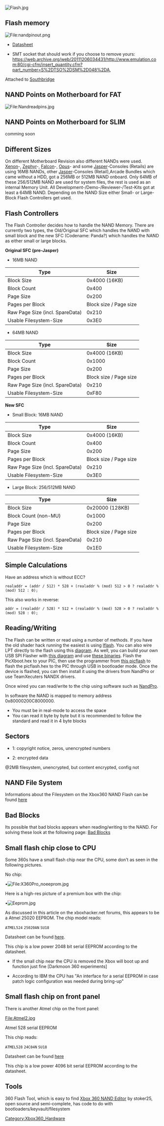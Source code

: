 ![Flash.jpg](images/Flash.jpg "Flash.jpg")

## Flash memory

![<File:nandpinout.png>](images/Nandpinout.png
    "File:nandpinout.png")

  - [Datasheet](https://web.archive.org/web/20150112073857/http://www.hynix.com/datasheet/pdf/flash/HY27US(08_16)281A%20Series(Rev0.6).pdf)

<!-- end list -->

  - SMT socket that should work if you choose to remove yours:
    <https://web.archive.org/web/20111206034431/http://www.emulation.com:80/cgi-cfm/insert_quantity.cfm?part_number=S%2DTSO%2DSM%2D048%2DA>,

Attached to [Southbridge](Southbridge.md "wikilink")

## NAND Points on Motherboard for FAT

![<File:Nandreadpins.jpg>](images/Nandreadpins.jpg "File:Nandreadpins.jpg")

## NAND Points on Motherboard for SLIM

comming soon

## Different Sizes

On different Motherboard Revision also different NANDs were used.
[Xenon](Xenon "wikilink")-, [Zephyr](Zephyr "wikilink")-,
[Falcon](Falcon "wikilink")-, [Opus](Opus "wikilink")- and some
[Jasper](Jasper "wikilink")-Consoles (Retails) are using 16MB NANDs,
other [Jasper](Jasper "wikilink")-Consoles (Retail),Arcade Bundles which
came without a HDD, got a 256MB or 512MB NAND onboard. Only 64MB of
these 256/512MB NAND are used for system files, the rest is used as an
internal Memory Unit. All Development-/Demo-/Reviewer-/Test-Kits got at
least a 64MB NAND. Depending on the NAND Size either Small- or
Large-Block Flash Controllers get used.

## Flash Controllers

The Flash Controller decides how to handle the NAND Memory. There are
currently two types, the Old/Original SFC which handles the NAND with
small block and the new SFC (Codename: Panda?) which handles the NAND as
either small or large blocks.

**Original SFC (pre-Jasper)**

  - 16MB NAND

| Type                            | Size                   |
| ------------------------------- | ---------------------- |
| Block Size                      | 0x4000 (16KB)          |
| Block Count                     | 0x400                  |
| Page Size                       | 0x200                  |
| Pages per Block                 | Block size / Page size |
| Raw Page Size (incl. SpareData) | 0x210                  |
| Usable Filesystem-Size          | 0x3E0                  |

  - 64MB NAND

| Type                            | Size                   |
| ------------------------------- | ---------------------- |
| Block Size                      | 0x4000 (16KB)          |
| Block Count                     | 0x1000                 |
| Page Size                       | 0x200                  |
| Pages per Block                 | Block size / Page size |
| Raw Page Size (incl. SpareData) | 0x210                  |
| Usable Filesystem-Size          | 0xF80                  |

**New SFC**

  - Small Block: 16MB NAND

| Type                            | Size                   |
| ------------------------------- | ---------------------- |
| Block Size                      | 0x4000 (16KB)          |
| Block Count                     | 0x400                  |
| Page Size                       | 0x200                  |
| Pages per Block                 | Block size / Page size |
| Raw Page Size (incl. SpareData) | 0x210                  |
| Usable Filesystem-Size          | 0x3E0                  |

  - Large Block: 256/512MB NAND

| Type                            | Size                   |
| ------------------------------- | ---------------------- |
| Block Size                      | 0x20000 (128KB)        |
| Block Count (non-MU)            | 0x1000                 |
| Page Size                       | 0x200                  |
| Pages per Block                 | Block size / Page size |
| Raw Page Size (incl. SpareData) | 0x210                  |
| Usable Filesystem-Size          | 0x1E0                  |

## Simple Calculations

Have an address which is without
    ECC?

    realaddr = (addr / 512) * 528 + (realaddr % (mod) 512 > 0 ? realaddr % (mod) 512 : 0);

This also works in
    reverse:

    addr = (realaddr / 528) * 512 + (realaddr % (mod) 528 > 0 ? realaddr % (mod) 528 : 0);

## Reading/Writing

The Flash can be written or read using a number of methods. If you have
the old shader hack running the easiest is using
[lflash](lflash.md "wikilink"). You can also wire LPT directly to the flash
using this
[diagram](http://img19.imageshack.us/img19/5198/wiringforxenondiagram.jpg).
As well, you can build your own USB SPI Flasher with [this
diagram](http://img35.imageshack.us/img35/8949/xbox360usbflasher.png)
and use [these
binaries](http://nds.cmamod.com/x360/PICFLASH_v3b_plus2.zip). Flash the
PicXboot.hex to your PIC, then use the programmer from [this
picflash](http://www.megaupload.com/?d=X6TBNFDC) to flash the
picflash.hex to the PIC through USB in bootloader mode. Once the device
is flashed, you can then install it using the drivers from NandPro or
use TeamXecuters NANDX drivers.

Once wired you can read/write to the chip using software such as
[NandPro](NandPro.md "wikilink").

In software the NAND is mapped to memory address 0x80000200C8000000.

  - You must be in real-mode to access the space
  - You can read it byte by byte but it is recommended to follow the
    standard and read it in 4 byte blocks

## Sectors

  - 1: copyright notice, zeros, unencrypted numbers

<!-- end list -->

  - 2: encrypted data

@2MB filesystem, unencrypted, but content encrypted, config not

## NAND File System

Informations about the Filesystem on the Xbox360 NAND Flash can be found
[here](NAND_File_System.md "wikilink")

## Bad Blocks

Its possible that bad blocks appears when reading/writing to the NAND.
For solving these look at the following page: [Bad
Blocks](NAND_Bad_Blocks.md "wikilink")

## Small flash chip close to CPU

Some 360s have a small flash chip near the CPU, some don't as seen in
the following pictures.

No chip:

•![<File:X360Pro_noeeprom.jpg>](images/X360Pro_noeeprom.jpg
"File:X360Pro_noeeprom.jpg")

Here is a high-res picture of a premium box with the chip:

•![Eeprom.jpg](images/Eeprom.jpg "Eeprom.jpg")

As discussed in this article on the xboxhacker.net forums, this appears
to be a Atmel 25020 EEPROM. The chip model reads:

`ATMEL524`
`25020AN`
`SU18`

Datasheet can be found
[here](https://web.archive.org/web/20061005163428/http://www.atmel.com/dyn/resources/prod_documents/doc3348.pdf).

This chip is a low power 2048 bit serial EEPROM according to the
datasheet.

  - If the small chip near the CPU is removed the Xbox will boot up and
    function just fine \[Darkmoon 360 experiments\]

<!-- end list -->

  - According to IBM the CPU has "An interface for a serial EEPROM in
    case patch logic configuration was needed during bring-up"

## Small flash chip on front panel

There is another Atmel chip on the front panel:

[<File:Atmel2.jpg>](images/Atmel2.jpg "Atmel2.jpg")

Atmel 528 serial EEPROM

This chip reads:

`ATMEL528`
`24C04N`
`SU18`

Datasheet can be found
[here](https://web.archive.org/web/20061224151351/http://www.atmel.com/dyn/resources/prod_documents/doc0180.pdf)

This chip is a low power 4096 bit serial EEPROM according to the
datasheet.

## Tools

360 Flash Tool, which is easy to find
[Xbox 360 NAND Editor](http://www.megaupload.com/?d=LGF518J0) by
stoker25, open source and semi-complete, has code to do with
bootloaders/keyvault/filesystem

[Category:Xbox360_Hardware](Category_Xbox360_Hardware)
